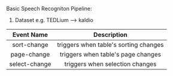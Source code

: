 Basic Speech Recogniton Pipeline:

1) Dataset e.g. TEDLium --> kaldio


|  Event Name  |  Description  
|  :--:  |  :--: 
| sort-change | triggers when table's sorting changes | { prop, order } |
| page-change | triggers when table's page changes | currentPage |
| select-change | triggers when selection changes | rows |
